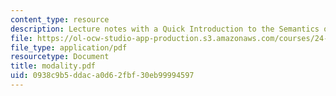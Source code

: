 ```yaml
---
content_type: resource
description: Lecture notes with a Quick Introduction to the Semantics of Modals.
file: https://ol-ocw-studio-app-production.s3.amazonaws.com/courses/24-921-special-topics-in-linguistics-genericity-spring-2007/0938c9b5ddaca0d62fbf30eb99994597_modality.pdf
file_type: application/pdf
resourcetype: Document
title: modality.pdf
uid: 0938c9b5-ddac-a0d6-2fbf-30eb99994597
---
```

